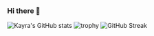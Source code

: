 ### Hi there 👋

![Kayra's GitHub stats](https://github-readme-stats.vercel.app/api?username=divDevelopment)
![trophy](https://github-profile-trophy.vercel.app/?username=divDevelopment)
![GitHub Streak](http://github-readme-streak-stats.herokuapp.com?user=divDevelopment&theme=shades-of-purple&date_format=j%20M%5B%20Y%5D)
